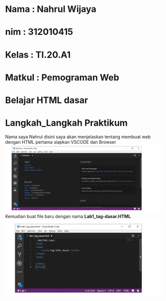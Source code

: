 # Nama : Nahrul Wijaya
# nim : 312010415
# Kelas : TI.20.A1
# Matkul : Pemograman Web
# Belajar HTML dasar
# Langkah_Langkah Praktikum
Nama saya Nahrul disini saya akan menjelaskan tentang membuat web dengan HTML
pertama siapkan  VSCODE dan Browser
![p](gambar/gb.09.png.PNG)
<br> Kemudian buat file baru dengan nama <b> Lab1_tag-dasar.HTML
![p](gambar/gb.10.png.PNG)


